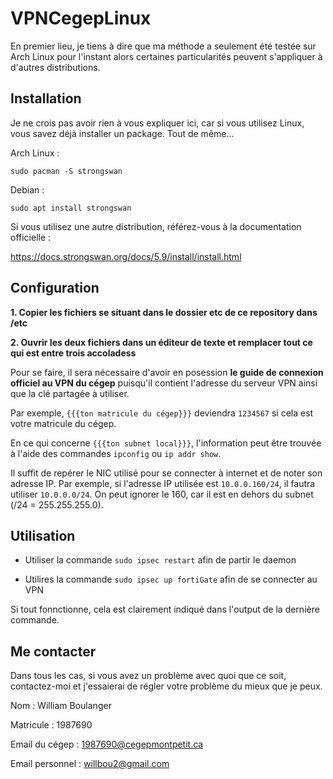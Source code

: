 # VPNCegepLinux
En premier lieu, je tiens à dire que ma méthode a seulement été testée sur Arch Linux pour l'instant alors certaines particularités peuvent s'appliquer à d'autres distributions. 

## Installation
Je ne crois pas avoir rien à vous expliquer ici, car si vous utilisez Linux, vous savez déjà installer un package. Tout de même...

Arch Linux :
```
sudo pacman -S strongswan
```
Debian :
```
sudo apt install strongswan
```
Si vous utilisez une autre distribution, référez-vous à la documentation officielle :

https://docs.strongswan.org/docs/5.9/install/install.html

## Configuration
**1. Copier les fichiers se situant dans le dossier etc de ce repository dans /etc**

**2. Ouvrir les deux fichiers dans un éditeur de texte et remplacer tout ce qui est entre trois accoladess**

Pour se faire, il sera nécessaire d'avoir en posession **le guide de connexion officiel au VPN du cégep** puisqu'il contient l'adresse du serveur VPN ainsi que la clé partagée à utiliser.

Par exemple, `{{{ton matricule du cégep}}}` deviendra `1234567` si cela est votre matricule du cégep.

En ce qui concerne `{{{ton subnet local}}}`, l'information peut être trouvée à l'aide des commandes `ipconfig` ou `ip addr show`.

Il suffit de repérer le NIC utilisé pour se connecter à internet et de noter son adresse IP. Par exemple, si l'adresse IP utilisée est `10.0.0.160/24`, il fautra utiliser `10.0.0.0/24`. On peut ignorer le 160, car il est en dehors du subnet (/24 = 255.255.255.0).

## Utilisation
* Utiliser la commande `sudo ipsec restart` afin de partir le daemon

* Utilires la commande `sudo ipsec up fortiGate` afin de se connecter au VPN

Si tout fonnctionne, cela est clairement indiqué dans l'output de la dernière commande.

## Me contacter
Dans tous les cas, si vous avez un problème avec quoi que ce soit, contactez-moi et j'essaierai de régler votre problème du mieux que je peux.


Nom : William Boulanger

Matricule : 1987690

Email du cégep : 1987690@cegepmontpetit.ca

Email personnel : willbou2@gmail.com
